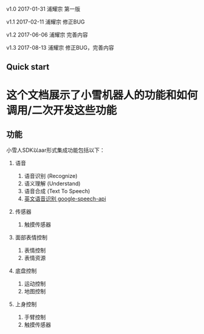 v1.0     2017-01-31     浦耀宗     第一版

v1.1     2017-02-11     浦耀宗     修正BUG

v1.2     2017-06-06     浦耀宗     完善内容

v1.3     2017-08-13     浦耀宗     修正BUG，完善内容


## Quick start ##
# 这个文档展示了小雪机器人的功能和如何调用/二次开发这些功能




## 功能

小雪人SDK以aar形式集成功能包括以下：

1. 语音
    1.  语音识别 (Recognize) 
    2.  语义理解 (Understand)
    3.  语音合成 (Text To Speech)
    4.  [英文语音识别 google-speech-api](https://github.com/ppdayz/snowbot_i18n/tree/master/app/src/main/java/com/csjbot/snowbot/services/google_speech)
    
2. 传感器
    1.  触摸传感器
3. 面部表情控制
    1.  表情控制
    2.  表情资源 
4. 底盘控制
    1.  运动控制
    2.  地图控制
5. 上身控制
    1.  手臂控制
    2.  触摸传感器
